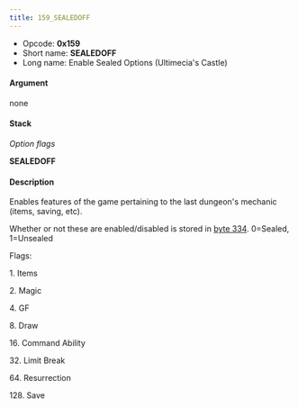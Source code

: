 ```yaml
---
title: 159_SEALEDOFF
---
```


-   Opcode: **0x159**
-   Short name: **SEALEDOFF**
-   Long name: Enable Sealed Options (Ultimecia's Castle)

#### Argument

none

#### Stack

  
*Option flags*

**SEALEDOFF**

#### Description

Enables features of the game pertaining to the last dungeon's mechanic (items, saving, etc).

Whether or not these are enabled/disabled is stored in [byte 334](../../../Variables.md). 0=Sealed, 1=Unsealed

Flags:

  
1\. Items

2\. Magic

4\. GF

8\. Draw

16\. Command Ability

32\. Limit Break

64\. Resurrection

128\. Save
